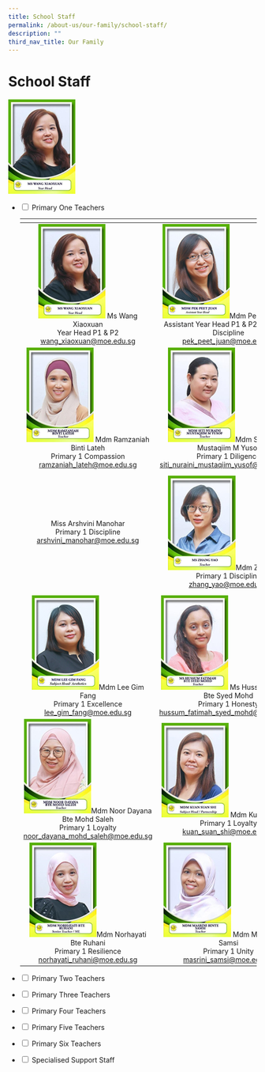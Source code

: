 ```yaml
---
title: School Staff
permalink: /about-us/our-family/school-staff/
description: ""
third_nav_title: Our Family
---
```

# School Staff

<td width="250px" style="text-align: center;"><img src="/images/About%20us/School%20Staff/p1_0.png"> <a href=""></a></td>


<ul class="jekyllcodex_accordion">
<li>
  <input id="accordion1" type="checkbox">
  <label for="accordion1">Primary One Teachers</label>
    <div>
      <p>
<table width="750">
<thead>
  <tr>
    <th width="250"></th>
    <th width="250"></th>
    <th width="250"></th>
  </tr>
</thead>
<tbody>
  <tr>
    <td width="250" style="text-align: center;"><img src="/images/About%20us/School%20Staff/p1_0.png"> Ms Wang Xiaoxuan<br>Year Head P1 & P2<br><a href="mailto:wang_xiaoxuan@moe.edu.sg">wang_xiaoxuan@moe.edu.sg</a></td>
	  <td width="250" style="text-align: center;"><img src="/images/About%20us/School%20Staff/p1_1.png">Mdm Pek Peet Juan<br>Assistant Year Head P1 & P2 /Primary 1 Discipline<br><a href="mailto:pek_peet_juan@moe.edu.sg">pek_peet_juan@moe.edu.sg</a></td>
    <td width="250" style="text-align: center;"><img src="/images/About%20us/School%20Staff/p1_2.png">Mdm Wee Aye Maye<br>Primary 1 Compassion<br><a href="mailto:wee_aye_maye@moe.edu.sg">wee_aye_maye@moe.edu.sg</a></td>
  </tr>
   <tr>
    <td width="250" style="text-align: center;"><img src="/images/About%20us/School%20Staff/p1_3.png"> Mdm Ramzaniah Binti Lateh<br>Primary 1 Compassion<br><a href="mailto:ramzaniah_lateh@moe.edu.sg">ramzaniah_lateh@moe.edu.sg</a></td>
    <td width="250" style="text-align: center;"><img src="/images/About%20us/School%20Staff/p1_4.png">Mdm Siti Nuraini Mustaqiim M Yusof<br>Primary 1 Diligence<br><a href="mailto:siti_nuraini_mustaqiim_yusof@moe.edu.sg">siti_nuraini_mustaqiim_yusof@moe.edu.sg</a></td>
    <td width="250" style="text-align: center;"><img src="/images/About%20us/School%20Staff/p1_5.png">Mr Sim Wee Choon<br>Primary 1 Diligence<br><a href="mailto:sim_wee_choon@moe.edu.sg">sim_wee_choon@moe.edu.sg</a></td>
  </tr>
	  <tr>
    <td width="250" style="text-align: center;"> Miss Arshvini Manohar<br>Primary 1 Discipline<br> <a href="mailto:arshvini_manohar@moe.edu.sg">arshvini_manohar@moe.edu.sg</a></td>
    <td width="250" style="text-align: center;"><img src="/images/About%20us/School%20Staff/image13.png">Mdm Zhang Yao<br>Primary 1 Discipline<br><a href="mailto:zhang_yao@moe.edu.sg">zhang_yao@moe.edu.sg</a></td>
    <td width="250" style="text-align: center;"><img src="/images/About%20us/School%20Staff/image11%20(1).png">Mdm Norhani Bte Sahar<br>Primary 1 Excellence<br><a href="mailto:norhani_sahar@moe.edu.sg">norhani_sahar@moe.edu.sg</a></td>
  </tr>
		<tr>
    <td width="250" style="text-align: center;"><img src="/images/About%20us/School%20Staff/image10%20(1).png">Mdm Lee Gim Fang<br>Primary 1 Excellence<br><a href="mailto:lee_gim_fang@moe.edu.sg">lee_gim_fang@moe.edu.sg</a></td>
    <td width="250" style="text-align: center;"><img src="/images/About%20us/School%20Staff/image5.png"> Ms Hussum Fatimah Bte Syed Mohd<br>Primary 1 Honesty<br><a href="mailto:hussum_fatimah_syed_mohd@moe.edu.sg">hussum_fatimah_syed_mohd@moe.edu.sg</a></td>
    <td width="250" style="text-align: center;"><img src="/images/About%20us/School%20Staff/image1.png"> Mdm Woo Yeong Yi<br>Primary 1 Honesty<br><a href="mailto:woo_yeong_yi@moe.edu.sg">woo_yeong_yi@moe.edu.sg</a></td>
  </tr>
			<tr>
    <td width="250" style="text-align: center;"><img src="/images/About%20us/School%20Staff/image8.png">Mdm Noor Dayana Bte Mohd Saleh<br>Primary 1 Loyalty<br><a href="mailto:noor_dayana_mohd_saleh@moe.edu.sg">noor_dayana_mohd_saleh@moe.edu.sg</a></td>
    <td width="250" style="text-align: center;"><img src="/images/About%20us/School%20Staff/image16.png"> Mdm Kuan Suan Shi<br>Primary 1 Loyalty<br><a href="mailto:kuan_suan_shi@moe.edu.sg">kuan_suan_shi@moe.edu.sg</a></td>
    <td width="250" style="text-align: center;"><img src="/images/About%20us/School%20Staff/image6%20(1).png"> Mrs Samantha Liew<br>Primary 1 Resilience<br><a href="mailto:kong_yue_ping@moe.edu.sg">kong_yue_ping@moe.edu.sg</a></td>
  </tr>
			<tr>
<td width="250" style="text-align: center;"><img src="/images/About%20us/School%20Staff/image12.png">Mdm Norhayati Bte Ruhani<br>Primary 1 Resilience<br><a href="mailto:norhayati_ruhani@moe.edu.sg">norhayati_ruhani@moe.edu.sg</a></td>
<td width="250" style="text-align: center;"><img src="/images/About%20us/School%20Staff/image17.png"> Mdm Masrini Binte Samsi<br>Primary 1 Unity<br><a href="mailto:masrini_samsi@moe.edu.sg">masrini_samsi@moe.edu.sg</a></td>
				<td width="250" style="text-align: center;"><img src="/images/About%20us/School%20Staff/image4%20(1).png"> Mr Tan Chin Chuan<br>Primary 1 Unity<br><a href="mailto:tan_chin_chuan@moe.edu.sg">tan_chin_chuan@moe.edu.sg</a></td>
  </tr>
</tbody>
</table>
</p>	
  </div>
	</li>
<li>
    <input id="accordion2" type="checkbox">
    <label for="accordion2">Primary Two Teachers</label>
    <div>
      <p></p>	
  </div>
	</li>
    
<li>
    <input id="accordion3" type="checkbox">
    <label for="accordion3">Primary Three Teachers</label>
    <div>
      <p>

</p>	
  </div>
	</li>
	
<li>
    <input id="accordion4" type="checkbox">
    <label for="accordion4">Primary Four Teachers</label>
    <div>
      <p>

</p>	
  </div>
	</li>
	
<li>
    <input id="accordion5" type="checkbox">
    <label for="accordion5">Primary Five Teachers</label>
    <div>
      <p>

</p>	
  </div>
	</li>
	
<li>
    <input id="accordion6" type="checkbox">
    <label for="accordion6">Primary Six Teachers</label>
    <div>
      <p>

</p>	
  </div>
	</li>
	
	
<li>
  <input id="accordion7" type="checkbox">
  <label for="accordion7">Specialised Support Staff</label>
    <div>
      <p>

</p>	
  </div>
	</li>
	
</ul>